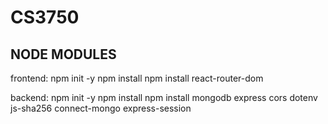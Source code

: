 # CS3750

## NODE MODULES

frontend: 
npm init -y
npm install
npm install react-router-dom

backend: 
npm init -y
npm install
npm install mongodb express cors dotenv js-sha256 connect-mongo express-session


